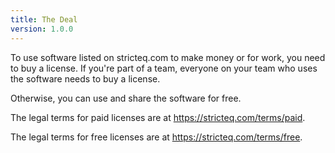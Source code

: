 ```yaml
---
title: The Deal
version: 1.0.0
---
```


To use software listed on stricteq.com to make money or for work, you need to buy a license.  If you're part of a team, everyone on your team who uses the software needs to buy a license.

Otherwise, you can use and share the software for free.

The legal terms for paid licenses are at <https://stricteq.com/terms/paid>.

The legal terms for free licenses are at <https://stricteq.com/terms/free>.
